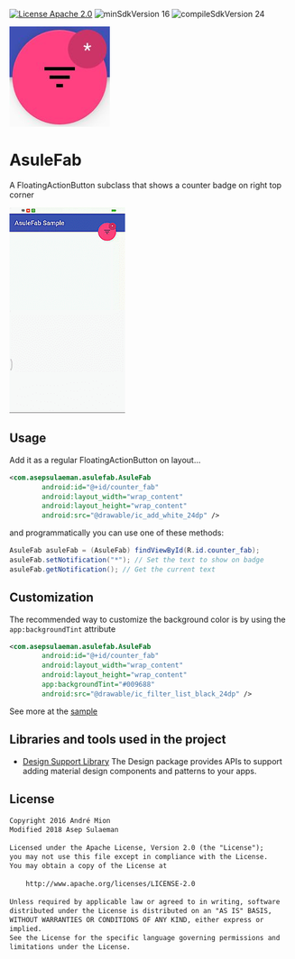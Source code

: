 [![License Apache 2.0](https://img.shields.io/badge/License-Apache%202.0-blue.svg?style=true)](http://www.apache.org/licenses/LICENSE-2.0)
![minSdkVersion 16](https://img.shields.io/badge/minSdkVersion-16-red.svg?style=true)
![compileSdkVersion 24](https://img.shields.io/badge/compileSdkVersion-24-yellow.svg?style=true)



![Icon](https://raw.githubusercontent.com/asule90/AsuleFab/development/art/AsuleFab-ic_launcher.jpg)
# AsuleFab
A FloatingActionButton subclass that shows a counter badge on right top corner

![Sample](https://raw.githubusercontent.com/asule90/AsuleFab/development/art/AsuleFab-Demo.gif)


## Usage

Add it as a regular FloatingActionButton on layout…

```xml
<com.asepsulaeman.asulefab.AsuleFab
        android:id="@+id/counter_fab"
        android:layout_width="wrap_content"
        android:layout_height="wrap_content"
        android:src="@drawable/ic_add_white_24dp" />
```

and programmatically you can use one of these methods:

```java
AsuleFab asuleFab = (AsuleFab) findViewById(R.id.counter_fab);
asuleFab.setNotification("*"); // Set the text to show on badge
asuleFab.getNotification(); // Get the current text
```

## Customization

The recommended way to customize the background color is by using the `app:backgroundTint` attribute

```xml
<com.asepsulaeman.asulefab.AsuleFab
        android:id="@+id/counter_fab"
        android:layout_width="wrap_content"
        android:layout_height="wrap_content"
        app:backgroundTint="#009688"
        android:src="@drawable/ic_filter_list_black_24dp" />
```

See more at the [sample](https://github.com/asule90/AsuleFab/tree/development/sample)

## Libraries and tools used in the project

* [Design Support Library](http://developer.android.com/intl/pt-br/tools/support-library/features.html#design)
The Design package provides APIs to support adding material design components and patterns to your apps.

## License

    Copyright 2016 André Mion
    Modified 2018 Asep Sulaeman

    Licensed under the Apache License, Version 2.0 (the "License");
    you may not use this file except in compliance with the License.
    You may obtain a copy of the License at

        http://www.apache.org/licenses/LICENSE-2.0

    Unless required by applicable law or agreed to in writing, software
    distributed under the License is distributed on an "AS IS" BASIS,
    WITHOUT WARRANTIES OR CONDITIONS OF ANY KIND, either express or implied.
    See the License for the specific language governing permissions and
    limitations under the License.
